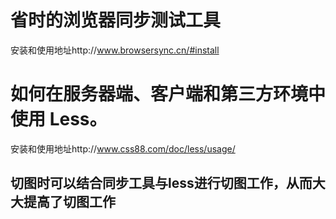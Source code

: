 # 省时的浏览器同步测试工具
安装和使用地址http://www.browsersync.cn/#install
# 如何在服务器端、客户端和第三方环境中使用 Less。
安装和使用地址http://www.css88.com/doc/less/usage/
## 切图时可以结合同步工具与less进行切图工作，从而大大提高了切图工作
